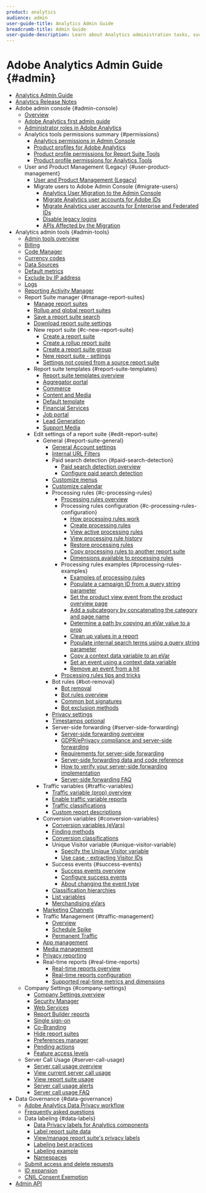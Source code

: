 ```yaml
---
product: analytics
audience: admin
user-guide-title: Analytics Admin Guide
breadcrumb-title: Admin Guide
user-guide-description: Learn about Analytics administration tasks, such managing users and products in the Experience Cloud Admin Console, configuring report suites, and more.
---
```


# Adobe Analytics Admin Guide {#admin}

+ [Analytics Admin Guide](home.md)
+ [Analytics Release Notes](https://experienceleague.adobe.com/docs/analytics/release-notes/latest.html)
+ Adobe admin console {#admin-console}
  + [Overview](admin-console/home.md)
  + [Adobe Analytics first admin guide](admin-console/first-admin-guide.md)
  + [Administrator roles in Adobe Analytics](admin-console/admin-roles-in-analytics.md)
  + Analytics tools permissions summary {#permissions}
    + [Analytics permissions in Admin Console](admin-console/permissions/summary-tables.md)
    + [Product profiles for Adobe Analytics](admin-console/permissions/product-profile.md)
    + [Product profile permissions for Report Suite Tools](admin-console/permissions/report-suite-tools.md)
    + [Product profile permissions for Analytics Tools](admin-console/permissions/analytics-tools.md)
  + User and Product Management (Legacy) {#user-product-management}
    + [User and Product Management (Legacy)](admin-console/user-management2/user-management.md)
    + Migrate users to Adobe Admin Console {#migrate-users}
      + [Analytics User Migration to the Admin Console](admin-console/user-management2/user-migration/c-migration-tool.md)
      + [Migrate Analytics user accounts for Adobe IDs](admin-console/user-management2/user-migration/t-migrate-users.md)
      + [Migrate Analytics user accounts for Enterprise and Federated IDs](admin-console/user-management2/user-migration/migrate-enterprise.md)
      + [Disable legacy logins](admin-console/user-management2/user-migration/t-disable-legacy-login.md)
      + [APIs Affected by the Migration](admin-console/user-management2/user-migration/developer.md)  
+ Analytics admin tools {#admin-tools}
  + [Admin tools overview](admin/c-admin-tools.md)
  + [Billing](admin/billing-admin.md)
  + [Code Manager](admin/code-manager-admin.md)
  + [Currency codes](admin/currency.md)
  + [Data Sources](admin/data-sources.md)
  + [Default metrics](admin/default-metrics.md)
  + [Exclude by IP address](admin/exclude-ip.md)
  + [Logs](admin/logs.md)
  + [Reporting Activity Manager](admin/reporting-activity.md)
  + Report Suite manager {#manage-report-suites}
    + [Manage report suites](admin/c-manage-report-suites/report-suites-admin.md)
    + [Rollup and global report suites](admin/c-manage-report-suites/rollup-report-suite.md)
    + [Save a report suite search](admin/c-manage-report-suites/t-report-suite-saved-search.md)
    + [Download report suite settings](admin/c-manage-report-suites/t-download-rs-settings.md)
    + New report suite {#c-new-report-suite}
      + [Create a report suite](admin/c-manage-report-suites/c-new-report-suite/t-create-a-report-suite.md)
      + [Create a rollup report suite](admin/c-manage-report-suites/c-new-report-suite/t-rollups.md)
      + [Create a report suite group](admin/c-manage-report-suites/c-new-report-suite/t-create-rs-group.md)
      + [New report suite - settings](admin/c-manage-report-suites/c-new-report-suite/new-report-suite.md)
      + [Settings not copied from a source report suite](admin/c-manage-report-suites/c-new-report-suite/settings-not-copied-from-rs.md)
    + Report suite templates {#report-suite-templates}
      + [Report suite templates overview](admin/c-manage-report-suites/c-report-suite-templates/report-suite-templates.md)
      + [Aggregator portal](admin/c-manage-report-suites/c-report-suite-templates/aggregator-portal.md)
      + [Commerce](admin/c-manage-report-suites/c-report-suite-templates/commerce-admin.md)
      + [Content and Media](admin/c-manage-report-suites/c-report-suite-templates/content-media.md)
      + [Default template](admin/c-manage-report-suites/c-report-suite-templates/default-rs-template.md)
      + [Financial Services](admin/c-manage-report-suites/c-report-suite-templates/financial-services.md)
      + [Job portal](admin/c-manage-report-suites/c-report-suite-templates/job-portal.md)
      + [Lead Generation](admin/c-manage-report-suites/c-report-suite-templates/lead-generation.md)
      + [Support Media](admin/c-manage-report-suites/c-report-suite-templates/support-media.md)
    + Edit settings of a report suite {#edit-report-suite}
      + General {#report-suite-general}
        + [General Account settings](admin/c-manage-report-suites/c-edit-report-suites/general/general-acct-settings-admin.md)
        + [Internal URL Filters](admin/c-manage-report-suites/c-edit-report-suites/general/internal-url-filter-admin.md)
        + Paid search detection {#paid-search-detection}
          + [Paid search detection overview](admin/c-manage-report-suites/c-edit-report-suites/general/paid-search-detection/paid-search-detection.md)
          + [Configure paid search detection](admin/c-manage-report-suites/c-edit-report-suites/general/paid-search-detection/t-paid-search-detection.md)
        + [Customize menus](admin/c-manage-report-suites/c-edit-report-suites/general/customize-menus.md)
        + [Customize calendar](admin/c-manage-report-suites/c-edit-report-suites/general/custom-calendar.md)
        + Processing rules {#c-processing-rules}
          + [Processing rules overview](admin/c-manage-report-suites/c-edit-report-suites/general/c-processing-rules/processing-rules.md)
          + Processing rules configuration {#c-processing-rules-configuration}
            + [How processing rules work](admin/c-manage-report-suites/c-edit-report-suites/general/c-processing-rules/c-processing-rules-configuration/processing-rules-about.md)
            + [Create processing rules](admin/c-manage-report-suites/c-edit-report-suites/general/c-processing-rules/c-processing-rules-configuration/t-processing-rules.md)
            + [View active processing rules](admin/c-manage-report-suites/c-edit-report-suites/general/c-processing-rules/c-processing-rules-configuration/t-processing-rules-view.md)
            + [View processing rule history](admin/c-manage-report-suites/c-edit-report-suites/general/c-processing-rules/c-processing-rules-configuration/t-processing-rule-view-history.md)
            + [Restore processing rules](admin/c-manage-report-suites/c-edit-report-suites/general/c-processing-rules/c-processing-rules-configuration/t-processing-rules-restore.md)
            + [Copy processing rules to another report suite](admin/c-manage-report-suites/c-edit-report-suites/general/c-processing-rules/c-processing-rules-configuration/t-processing-rules-copy-to-rs.md)
            + [Dimensions available to processing rules](admin/c-manage-report-suites/c-edit-report-suites/general/c-processing-rules/processing-rule-dimensions.md)
          + Processing rules examples {#processing-rules-examples}
            + [Examples of processing rules](admin/c-manage-report-suites/c-edit-report-suites/general/c-processing-rules/processing-rules-examples/processing-rules-examples.md)
            + [Populate a campaign ID from a query string parameter](admin/c-manage-report-suites/c-edit-report-suites/general/c-processing-rules/processing-rules-examples/processing-rules-populate-campaign-id.md)
            + [Set the product view event from the product overview page](admin/c-manage-report-suites/c-edit-report-suites/general/c-processing-rules/processing-rules-examples/setting-the-product-view-event.md)
            + [Add a subcategory by concatenating the category and page name](admin/c-manage-report-suites/c-edit-report-suites/general/c-processing-rules/processing-rules-examples/subcategory-concatenating.md)
            + [Determine a path by copying an eVar value to a prop](admin/c-manage-report-suites/c-edit-report-suites/general/c-processing-rules/processing-rules-examples/processing-rules-determining-path.md)
            + [Clean up values in a report](admin/c-manage-report-suites/c-edit-report-suites/general/c-processing-rules/processing-rules-examples/clean-up-values-in-a-report.md)
            + [Populate internal search terms using a query string parameter](admin/c-manage-report-suites/c-edit-report-suites/general/c-processing-rules/processing-rules-examples/processing-rules-populating-internal-search.md)
            + [Copy a context data variable to an eVar](admin/c-manage-report-suites/c-edit-report-suites/general/c-processing-rules/processing-rules-examples/processing-rules-copy-context-data.md)
            + [Set an event using a context data variable](admin/c-manage-report-suites/c-edit-report-suites/general/c-processing-rules/processing-rules-examples/processing-rules-copy-context-data-event.md)
            + [Remove an event from a hit](admin/c-manage-report-suites/c-edit-report-suites/general/c-processing-rules/processing-rules-examples/processing-rules-remove-event.md)
          + [Processing rules tips and tricks](admin/c-manage-report-suites/c-edit-report-suites/general/c-processing-rules/processing-rules-tips.md)
        + Bot rules {#bot-removal}
          + [Bot removal](admin/c-manage-report-suites/c-edit-report-suites/general/bot-removal/bot-removal.md)
          + [Bot rules overview](admin/c-manage-report-suites/c-edit-report-suites/general/bot-removal/bot-rules.md)
          + [Common bot signatures](admin/c-manage-report-suites/c-edit-report-suites/general/bot-removal/bot-signatures.md)
          + [Bot exclusion methods](admin/c-manage-report-suites/c-edit-report-suites/general/bot-removal/bot-exclusion-methods.md)
        + [Privacy settings](admin/c-manage-report-suites/c-edit-report-suites/general/privacy-settings.md)
        + [Timestamps optional](admin/c-manage-report-suites/c-edit-report-suites/general/timestamp-optional.md)
        + Server-side forwarding {#server-side-forwarding}
          + [Server-side forwarding overview](admin/c-manage-report-suites/c-edit-report-suites/general/c-server-side-forwarding/ssf.md)
          + [GDPR/ePrivacy compliance and server-side forwarding](admin/c-manage-report-suites/c-edit-report-suites/general/c-server-side-forwarding/ssf-gdpr.md)
          + [Requirements for server-side forwarding](admin/c-manage-report-suites/c-edit-report-suites/general/c-server-side-forwarding/ssf-requirements.md)
          + [Server-side forwarding data and code reference](admin/c-manage-report-suites/c-edit-report-suites/general/c-server-side-forwarding/ssf-reference.md)
          + [How to verify your server-side forwarding implementation](admin/c-manage-report-suites/c-edit-report-suites/general/c-server-side-forwarding/ssf-verify.md)
          + [Server-side forwarding FAQ](admin/c-manage-report-suites/c-edit-report-suites/general/c-server-side-forwarding/ssf-faq.md)
      + Traffic variables {#traffic-variables}
        + [Traffic variable (prop) overview](admin/c-manage-report-suites/c-edit-report-suites/c-traffic-variables/traffic-var.md)
        + [Enable traffic variable reports](admin/c-manage-report-suites/c-edit-report-suites/c-traffic-variables/t-traffic-variable.md)
        + [Traffic classifications](admin/c-manage-report-suites/c-edit-report-suites/c-traffic-variables/traffic-classifications.md)
        + [Custom report descriptions](admin/c-manage-report-suites/c-edit-report-suites/c-traffic-variables/custom-desc-admin.md)
      + Conversion variables {#conversion-variables}
        + [Conversion variables (eVars)](admin/c-manage-report-suites/c-edit-report-suites/conversion-var-admin/conversion-var-admin.md)
        + [Finding methods](admin/c-manage-report-suites/c-edit-report-suites/conversion-var-admin/finding-methods.md)
        + [Conversion classifications](admin/c-manage-report-suites/c-edit-report-suites/conversion-var-admin/conversion-classifications.md)
        + Unique Visitor variable {#unique-visitor-variable}
          + [Specify the Unique Visitor variable](admin/c-manage-report-suites/c-edit-report-suites/conversion-var-admin/unique-visitor-variable-admin/t-unique-visitor-variable.md)
          + [Use case - extracting Visitor IDs](admin/c-manage-report-suites/c-edit-report-suites/conversion-var-admin/unique-visitor-variable-admin/extract-visitorids-usecase.md)
        + Success events {#success-events}
          + [Success events overview](admin/c-manage-report-suites/c-edit-report-suites/conversion-var-admin/c-success-events/success-event.md)
          + [Configure success events](admin/c-manage-report-suites/c-edit-report-suites/conversion-var-admin/c-success-events/t-success-events.md)
          + [About changing the event type](admin/c-manage-report-suites/c-edit-report-suites/conversion-var-admin/c-success-events/event-type.md)
        + [Classification hierarchies](admin/c-manage-report-suites/c-edit-report-suites/conversion-var-admin/classification-hierarchies.md)
        + [List variables](admin/c-manage-report-suites/c-edit-report-suites/conversion-var-admin/list-var-admin.md)
        + [Merchandising eVars](admin/c-manage-report-suites/c-edit-report-suites/conversion-var-admin/merchandising-evars.md)
      + [Marketing Channels](admin/c-manage-report-suites/c-edit-report-suites/marketing-channels-admin.md)
      + Traffic Management {#traffic-management}
        + [Overview](admin/c-manage-report-suites/c-edit-report-suites/c-traffic-management/traffic-management.md)
        + [Schedule Spike](admin/c-manage-report-suites/c-edit-report-suites/c-traffic-management/t-traffic-schedule-spike.md)
        + [Permanent Traffic](admin/c-manage-report-suites/c-edit-report-suites/c-traffic-management/t-traffic-permanent.md)  
      + [App management](admin/c-manage-report-suites/c-edit-report-suites/mobile-management.md)
      + [Media management](admin/c-manage-report-suites/c-edit-report-suites/media-management.md)
      + [Privacy reporting](admin/c-manage-report-suites/c-edit-report-suites/privacy-reporting.md)
      + Real-time reports {#real-time-reports}
        + [Real-time reports overview](admin/c-manage-report-suites/c-edit-report-suites/realtime/realtime.md)
        + [Real-time reports configuration](admin/c-manage-report-suites/c-edit-report-suites/realtime/t-realtime-admin.md)
        + [Supported real-time metrics and dimensions](admin/c-manage-report-suites/c-edit-report-suites/realtime/realtime-metrics.md)
  + Company Settings {#company-settings}
    + [Company Settings overview](admin/company/c-company-settings.md)
    + [Security Manager](admin/company/security-manager.md)
    + [Web Services](admin/company/web-services-admin.md)
    + [Report Builder reports](admin/company/report-builder-reports-admin.md)
    + [Single sign-on](admin/company/single-signon-admin.md)
    + [Co-Branding](admin/company/co-branding-admin.md)
    + [Hide report suites](admin/company/c-hide-report-suites.md)
    + [Preferences manager](admin/company/preferences-manager.md)
    + [Pending actions](admin/company/pending-actions-admin.md)
    + [Feature access levels](admin/company/feature-access-levels.md)
  + Server Call Usage {#server-call-usage}
    + [Server call usage overview](admin/c-server-call-usage/overage-overview.md)
    + [View current server call usage](admin/c-server-call-usage/server-call-usage-dashboard.md)
    + [View report suite usage](admin/c-server-call-usage/report-suite-usage.md)
    + [Server call usage alerts](admin/c-server-call-usage/scu-alerts.md)
    + [Server call usage FAQ](admin/c-server-call-usage/overage-faq.md)
+ Data Governance {#data-governance}
  + [Adobe Analytics Data Privacy workflow](c-data-governance/an-gdpr-workflow.md)
  + [Frequently asked questions](c-data-governance/gdpr-faq.md)
  + Data labeling {#data-labels}
    + [Data Privacy labels for Analytics components](c-data-governance/data-labeling/gdpr-labels.md)
    + [Label report suite data](c-data-governance/data-labeling/gdpr-setup-reportsuite.md)
    + [View/manage report suite's privacy labels](c-data-governance/data-labeling/gdpr-view-settings.md)
    + [Labeling best practices](c-data-governance/data-labeling/gdpr-analytics-ids.md)
    + [Labeling example](c-data-governance/data-labeling/gdpr-labeling-example.md)
    + [Namespaces](c-data-governance/data-labeling/gdpr-namespaces.md)
  + [Submit access and delete requests](c-data-governance/gdpr-submit-access-delete.md)
  + [ID expansion](c-data-governance/gdpr-id-expansion.md)
  + [CNIL Consent Exemption](c-data-governance/cnil-consent-exemption.md)
+ [Admin API](c-admin-api/c-admin-api.md)
